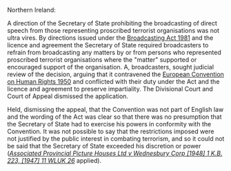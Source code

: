 Northern Ireland:

A direction of the Secretary of State prohibiting the broadcasting of direct speech from those representing proscribed terrorist organisations was not ultra vires. By directions issued under the [Broadcasting Act 1981](https://uk.westlaw.com/Document/I765B17B0A8E611DFAB80E46B36969239/View/FullText.html?originationContext=document&transitionType=DocumentItem&ppcid=ac3d0d125cfe46f1a3ed66894cc5525e&contextData=(sc.Search)) and the licence and agreement the Secretary of State required broadcasters to refrain from broadcasting any matters by or from persons who represented proscribed terrorist organisations where the "matter" supported or encouraged support of the organisation. A, broadcasters, sought judicial review of the decision, arguing that it contravened the [European Convention on Human Rights 1950](https://uk.westlaw.com/Document/I38C9C0AD773A4385868CB431E132B1A7/View/FullText.html?originationContext=document&transitionType=DocumentItem&ppcid=ac3d0d125cfe46f1a3ed66894cc5525e&contextData=(sc.Search)) and conflicted with their duty under the Act and the licence and agreement to preserve impartiality. The Divisional Court and Court of Appeal dismissed the application.

Held, dismissing the appeal, that the Convention was not part of English law and the wording of the Act was clear so that there was no presumption that the Secretary of State had to exercise his powers in conformity with the Convention. It was not possible to say that the restrictions imposed were not justified by the public interest in combating terrorism, and so it could not be said that the Secretary of State exceeded his discretion or power (_[Associated Provincial Picture Houses Ltd v Wednesbury Corp [1948] 1 K.B. 223, [1947] 11 WLUK 26](https://uk.westlaw.com/Document/I68410501E42711DA8FC2A0F0355337E9/View/FullText.html?originationContext=document&transitionType=DocumentItem&ppcid=ac3d0d125cfe46f1a3ed66894cc5525e&contextData=(sc.Search))_ applied).